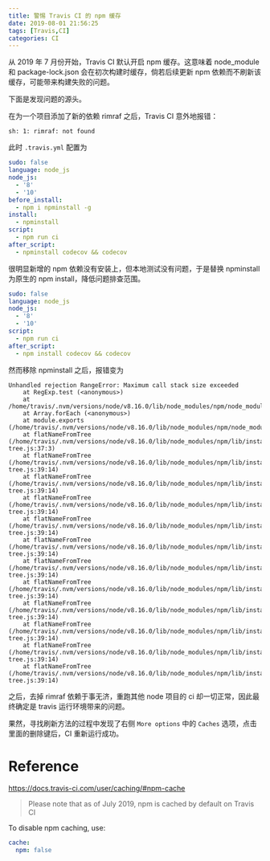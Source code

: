 ```yaml
---
title: 警惕 Travis CI 的 npm 缓存
date: 2019-08-01 21:56:25
tags: [Travis,CI]
categories: CI
---
```


从 2019 年 7 月份开始，Travis CI 默认开启 npm 缓存。这意味着 node_module 和 package-lock.json 会在初次构建时缓存，倘若后续更新 npm 依赖而不刷新该缓存，可能带来构建失败的问题。

<!--more-->

下面是发现问题的源头。

在为一个项目添加了新的依赖 rimraf 之后，Travis CI 意外地报错：
```
sh: 1: rimraf: not found
```

此时 `.travis.yml` 配置为
```yml
sudo: false
language: node_js
node_js:
  - '8'
  - '10'
before_install:
  - npm i npminstall -g
install:
  - npminstall
script:
  - npm run ci
after_script:
  - npminstall codecov && codecov
```

很明显新增的 npm 依赖没有安装上，但本地测试没有问题，于是替换 npminstall 为原生的 npm install，降低问题排查范围。

```yml
sudo: false
language: node_js
node_js:
  - '8'
  - '10'
script:
  - npm run ci
after_script:
  - npm install codecov && codecov
```

然而移除 npminstall 之后，报错变为
```
Unhandled rejection RangeError: Maximum call stack size exceeded
    at RegExp.test (<anonymous>)
    at /home/travis/.nvm/versions/node/v8.16.0/lib/node_modules/npm/node_modules/aproba/index.js:38:16
    at Array.forEach (<anonymous>)
    at module.exports (/home/travis/.nvm/versions/node/v8.16.0/lib/node_modules/npm/node_modules/aproba/index.js:33:11)
    at flatNameFromTree (/home/travis/.nvm/versions/node/v8.16.0/lib/node_modules/npm/lib/install/flatten-tree.js:37:3)
    at flatNameFromTree (/home/travis/.nvm/versions/node/v8.16.0/lib/node_modules/npm/lib/install/flatten-tree.js:39:14)
    at flatNameFromTree (/home/travis/.nvm/versions/node/v8.16.0/lib/node_modules/npm/lib/install/flatten-tree.js:39:14)
    at flatNameFromTree (/home/travis/.nvm/versions/node/v8.16.0/lib/node_modules/npm/lib/install/flatten-tree.js:39:14)
    at flatNameFromTree (/home/travis/.nvm/versions/node/v8.16.0/lib/node_modules/npm/lib/install/flatten-tree.js:39:14)
    at flatNameFromTree (/home/travis/.nvm/versions/node/v8.16.0/lib/node_modules/npm/lib/install/flatten-tree.js:39:14)
    at flatNameFromTree (/home/travis/.nvm/versions/node/v8.16.0/lib/node_modules/npm/lib/install/flatten-tree.js:39:14)
    at flatNameFromTree (/home/travis/.nvm/versions/node/v8.16.0/lib/node_modules/npm/lib/install/flatten-tree.js:39:14)
    at flatNameFromTree (/home/travis/.nvm/versions/node/v8.16.0/lib/node_modules/npm/lib/install/flatten-tree.js:39:14)
    at flatNameFromTree (/home/travis/.nvm/versions/node/v8.16.0/lib/node_modules/npm/lib/install/flatten-tree.js:39:14)
    at flatNameFromTree (/home/travis/.nvm/versions/node/v8.16.0/lib/node_modules/npm/lib/install/flatten-tree.js:39:14)
    at flatNameFromTree (/home/travis/.nvm/versions/node/v8.16.0/lib/node_modules/npm/lib/install/flatten-tree.js:39:14)
```

之后，去掉 rimraf 依赖于事无济，重跑其他 node 项目的 ci 却一切正常，因此最终确定是 travis 运行环境带来的问题。

果然，寻找刷新方法的过程中发现了右侧 `More options` 中的 `Caches` 选项，点击里面的删除键后，CI 重新运行成功。


# Reference
https://docs.travis-ci.com/user/caching/#npm-cache

> Please note that as of July 2019, npm is cached by default on Travis CI

To disable npm caching, use:
```yml
cache:
  npm: false
```
